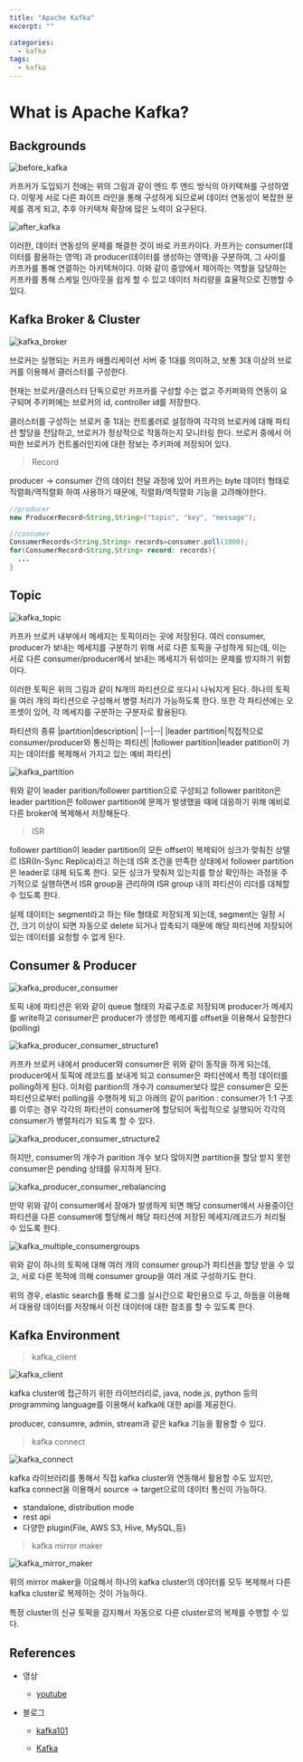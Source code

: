 ```yaml
---
title: "Apache Kafka"
excerpt: ""

categories:
  - kafka
tags:
  - kafka
---
```


# What is Apache Kafka?

## Backgrounds

![before_kafka](/assets/images/kafka/before_kafka.png)

카프카가 도입되기 전에는 위의 그림과 같이 엔드 투 엔드 방식의 아키텍쳐를 구성하였다. 이렇게 서로 다른 파이프 라인을 통해 구성하게 되므로써 데이터 연동성이 복잡한 문제를 겪게 되고, 추후 아키텍쳐 확장에 많은 노력이 요구된다.

![after_kafka](/assets/images/kafka/after_kafka.png)

이러한, 데이터 연동성의 문제를 해결한 것이 바로 카프카이다.
카프카는 consumer(데이터를 활용하는 영역) 과 producer(데이터를 생성하는 영역)을 구분하여, 그 사이를 카프카를 통해 연결하는 아키텍쳐이다. 이와 같이 중앙에서 제어하는 역할을 담당하는 카프카를 통해 스케일 인/아웃을 쉽게 할 수 있고 데이터 처리량을 효율적으로 진행할 수 있다.

## Kafka Broker & Cluster

![kafka_broker](/assets/images/kafka/kafka_broker.png)

브로커는 실행되는 카프카 애플리케이션 서버 중 1대를 의미하고, 보통 3대 이상의 브로커를 이용해서 클러스터를 구성한다.

현재는 브로커/클러스터 단독으로만 카프카를 구성할 수는 없고 주키퍼와의 연동이 요구되며 주키퍼에는 브로커의 id, controller id를 저장한다.

클러스터를 구성하는 브로커 중 1대는 컨트롤러로 설정하여 각각의 브로커에 대해 파티션 할당을 전담하고, 브로커가 정상적으로 작동하는지 모니터링 한다. 브로커 중에서 어떠한 브로커가 컨트롤러인지에 대한 정보는 주키퍼에 저장되어 있다.

> Record

producer -> consumer 간의 데이터 전달 과정에 있어 카프카는 byte 데이터 형태로 직렬화/역직렬화 하여 사용하기 때문에, 직렬화/역직렬화 기능을 고려해야한다.

```java
//producer
new ProducerRecord<String,String>("topic", "key", "message");

//consumer
ConsumerRecords<String,String> records=consumer.poll(1000);
for(ConsumerRecord<String,String> record: records){
  ...
}
```

## Topic

![kafka_topic](/assets/images/kafka/kafka_topic.png)

카프카 브로커 내부에서 메세지는 토픽이라는 곳에 저장된다. 여러 consumer, producer가 보내는 메세지를 구분하기 위해 서로 다른 토픽을 구성하게 되는데, 이는 서로 다른 consumer/producer에서 보내는 메세지가 뒤섞이는 문제를 방지하기 위함이다.

이러한 토픽은 위의 그림과 같이 N개의 파티션으로 또다시 나눠지게 된다. 하나의 토픽을 여러 개의 파티션으로 구성해서 병렬 처리가 가능하도록 한다. 또한 각 파티션에는 오프셋이 있어, 각 메세지를 구분하는 구분자로 활용된다. 

파티션의 종류
|partition|description|
|--|--|
|leader partition|직접적으로 consumer/producer와 통신하는 파티션|
|follower partition|leader patition이 가지는 데이터를 복제해서 가지고 있는 예비 파티션|

![kafka_partition](/assets/images/kafka/kafka_partition.png)

위와 같이 leader parition/follower partition으로 구성되고 follower parititon은 leader partition은 follower partition에 문제가 발생했을 때에 대응하기 위해 예비로 다른 broker에 복제해서 저장해둔다.

> ISR

follower partition이 leader partition의 모든 offset이 복제되어 싱크가 맞춰진 상탤르 ISR(In-Sync Replica)라고 하는데 ISR 조건을 만족한 상태에서 follower partition은 leader로 대체 되도록 한다. 모든 싱크가 맞춰져 있는지를 항상 확인하는 과정을 주기적으로 실행하면서 ISR group을 관리하여 ISR group 내의 파티션이 리더를 대체할 수 있도록 한다.

실제 데이터는 segment라고 하는 file 형태로 저장되게 되는데, segment는 일정 시간, 크기 이상이 되면 자동으로 delete 되거나 압축되기 때문에 해당 파티션에 저장되어 있는 데이터를 요청할 수 없게 된다.

## Consumer & Producer

![kafka_producer_consumer](/assets/images/kafka/kafka_producer_consumer.png)

토픽 내에 파티션은 위와 같이 queue 형태의 자료구조로 저장되며 producer가 메세지를 write하고 consumer은 producer가 생성한 메세지를 offset을 이용해서 요청한다(polling)

![kafka_producer_consumer_structure1](/assets/images/kafka/kafka_producer_consumer_structure1.png)

카프카 브로커 내에서 producer와 consumer은 위와 같이 동작을 하게 되는데, producer에서 토픽에 레코드를 보내게 되고 consumer은 파티션에서 특정 데이터를 polling하게 된다. 이처럼 parition의 개수가 consumer보다 많은 consumer은 모든 파티션으로부터 polling을 수행하게 되고 아래의 같이 parition : consumer가 1:1 구조를 이루는 경우 각각의 파티션이 consumer에 할당되어 독립적으로 실행되어 각각의 consumer가 병렬처리가 되도록 할 수 있다.

![kafka_producer_consumer_structure2](/assets/images/kafka/kafka_producer_consumer_structure2.png)

하지만, consumer의 개수가 parition 개수 보다 많아지면 partition을 할당 받지 못한 consumer은 pending 상태를 유지하게 된다.

![kafka_producer_consumer_rebalancing](/assets/images/kafka/kafka_producer_consumer_rebalancing.png)

만약 위와 같이 consumer에서 장애가 발생하게 되면 해당 consumer에서 사용중이던 파티션을 다른 consumer에 할당해서 해당 파티션에 저장된 메세지/레코드가 처리될 수 있도록 한다.

![kafka_multiple_consumergroups](/assets/images/kafka/kafka_multiple_consumergroups.png)

위와 같이 하나의 토픽에 대해 여러 개의 consumer group가 파티션을 할당 받을 수 있고, 서로 다른 목적에 의해 consumer group을 여러 개로 구성하기도 한다.

위의 경우, elastic search를 통해 로그를 실시간으로 확인용으로 두고, 하둡을 이용해서 대용량 데이터를 저장해서 이전 데이터에 대한 참조를 할 수 있도록 한다.

## Kafka Environment

> kafka_client

![kafka_client](/assets/images/kafka/kafka_client.png)

kafka cluster에 접근하기 위한 라이브러리로, java, node.js, python 등의 programming language를 이용해서 kafka에 대한 api를 제공한다.

producer, consumre, admin, stream과 같은 kafka 기능을 활용할 수 있다.

> kafka connect

![kafka_connect](/assets/images/kafka/kafka_connect.png)

kafka 라이브러리를 통해서 직접 kafka cluster와 연동해서 활용할 수도 있지만, kafka connect을 이용해서 source -> target으로의 데이터 통신이 가능하다.

- standalone, distribution mode
- rest api
- 다양한 plugin(File, AWS S3, Hive, MySQL,등)

> kafka mirror maker

![kafka_mirror_maker](/assets/images/kafka/kafka_mirror_maker.png)

위의 mirror maker을 이요해서 하나의 kafka cluster의 데이터를 모두 복제해서 다른 kafka cluster로 복제하는 것이 가능하다.

특정 cluster의 신규 토픽을 감지해서 자동으로 다른 cluster로의 복제를 수행할 수 있다.


## References

- 영상
  - [youtube](https://www.youtube.com/watch?v=VJKZvOASvUA&list=PL9mhQYIlKEheZvqoJj_PkYGA2hhBhgha8)

- 블로그
  - [kafka101](https://always-kimkim.tistory.com/entry/kafka101-broker)

  - [Kafka](https://velog.io/@jwpark06/Kafka-%EC%8B%9C%EC%8A%A4%ED%85%9C-%EA%B5%AC%EC%A1%B0-%EC%95%8C%EC%95%84%EB%B3%B4%EA%B8%B0)








